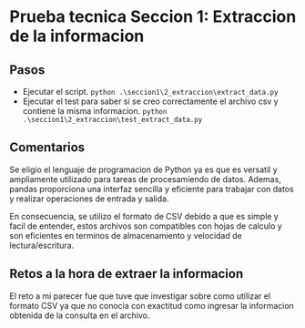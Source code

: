 # Prueba tecnica Seccion 1: Extraccion de la informacion

## Pasos 
- Ejecutar el script. `python .\seccion1\2_extraccion\extract_data.py`
- Ejecutar el test para saber si se creo correctamente el archivo csv y contiene la misma informacion. `python .\seccion1\2_extraccion\test_extract_data.py`

## Comentarios
Se eligio el lenguaje de programacion de Python ya es que es versatil y ampliamente utilizado para tareas de procesamiendo de datos. Ademas, pandas proporciona una interfaz sencilla y eficiente para trabajar con datos y realizar operaciones de entrada y salida.

En consecuencia, se utilizo el formato de CSV debido a que es simple y facil de entender, estos archivos son compatibles con hojas de calculo y son eficientes en terminos de almacenamiento y velocidad de lectura/escritura.

## Retos a la hora de extraer la informacion
El reto a mi parecer fue que tuve que investigar sobre como utilizar el formato CSV ya que no conocia con exactitud como ingresar la informacion obtenida de la consulta en el archivo.


